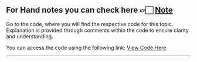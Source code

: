 For Hand notes you can check here 👉🏻 [Note](https://drive.google.com/file/d/1Mx0dYvO-upUOZPEYBx-jIBIn8Ihqe8Mz/view?usp=drive_link)
---
Go to the code, where you will find the respective code for this topic. Explanation is provided through comments within the code to ensure clarity and understanding.

You can access the code using the following link:
[View Code Here]()

---
